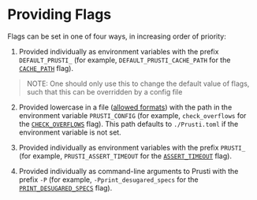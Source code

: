 # Providing Flags

Flags can be set in one of four ways, in increasing order of priority:

1. Provided individually as environment variables with the prefix `DEFAULT_PRUSTI_` (for example, `DEFAULT_PRUSTI_CACHE_PATH` for the [`CACHE_PATH`](flags.md#cache_path) flag).
> NOTE: One should only use this to change the default value of flags, such that this can be overridden by a config file

2. Provided lowercase in a file ([allowed formats](https://docs.rs/config/latest/config/enum.FileFormat.html)) with the path in the environment variable `PRUSTI_CONFIG` (for example, `check_overflows` for the [`CHECK_OVERFLOWS`](flags.md#check_overflows) flag). This path defaults to `./Prusti.toml` if the environment variable is not set.<a name="flags-2"></a>

3. Provided individually as environment variables with the prefix `PRUSTI_` (for example, `PRUSTI_ASSERT_TIMEOUT` for the [`ASSERT_TIMEOUT`](flags.md#assert_timeout) flag).

4. Provided individually as command-line arguments to Prusti with the prefix `-P` (for example, `-Pprint_desugared_specs` for the [`PRINT_DESUGARED_SPECS`](flags.md#print_desugared_specs) flag).
